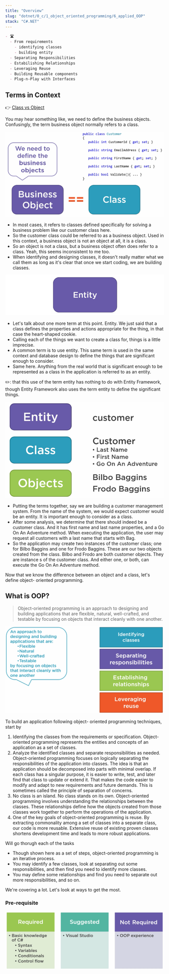 ```yaml
---
title: "Overview"
slug: "dotnet/0_c/1_object_oriented_programming/6_applied_OOP"
stack: "C#.NET"
---
```


```markdown markmap
- 🛣️
  - From requirements 
    - identifying classes 
    - building entity
  - Separating Responsibilities
  - Estabilishing Relationships
  - Leveraging Reuse
  - Building Reusable components
  - Plug-n-Play with Interfaces
```

## Terms in Context

👉 [Class vs Object](../../0_c/1_object_oriented_programming/0_types_vs_objects)

You may hear something like, we need to define the business objects. Confusingly, the term business object normally refers to a class.

![Terms and Context](../../../../../src/images/dotnet/c/oops/oop-5.png)

- In most cases, it refers to classes defined specifically for solving a business problem like our customer class here.
- So the customer class could be referred to as a business object. Used in this context, a business object is not an object at all, it is a class.
- So an object is not a class, but a business object often does refer to a class. Yeah, this seems inconsistent to me too.
- When identifying and designing classes, it doesn't really matter what we call them as long as it's clear that once we start coding, we are building classes.

![Entity](../../../../../src/images/dotnet/c/oops/oop-6.png)

- Let's talk about one more term at this point. Entity. We just said that a class defines the properties and actions appropriate for the thing, in that case the heart-shaped cookie.
- Calling each of the things we want to create a class for, things is a little imprecise.
- A common term is to use entity. This same term is used in the same context and database design to define the things that are significant enough to consider.
- Same here. Anything from the real world that is significant enough to be represented as a class in the application is referred to as an entity.

✏️: that this use of the term entity has nothing to do with Entity Framework, though Entity Framework also uses the term entity to define the significant things.

![Customer Management System](../../../../../src/images/dotnet/c/oops/oop-7.png)

- Putting the terms together, say we are building a customer management system. From the name of the system, we would expect customer would be an entity. It is important enough to consider as a class.
- After some analysis, we determine that there should indeed be a customer class. And it has first name and last name properties, and a Go On An Adventure method. When executing the application, the user may request all customers with a last name that starts with Bag.
- So the application may create two instances of the customer class; one for Bilbo Baggins and one for Frodo Baggins. These are our two objects created from the class. Bilbo and Frodo are both customer objects. They are instance s of the customer class. And either one, or both, can execute the Go On An Adventure method.

Now that we know the difference between an object and a class, let's define object- oriented programming.

## What is OOP?

> Object-oriented programming is an approach to designing and building applications that are flexible, natural, well-crafted, and testable by focusing on objects that interact cleanly with one another.

![Object Oriented Programming](../../../../../src/images/dotnet/c/oops/oop-8.png)

To build an application following object- oriented programming techniques, start by

1. Identifying the classes from the requirements or specification. Object-oriented programming represents the entities and concepts of an application as a set of classes.
2. Analyze the identified classes and separate responsibilities as needed. Object-oriented programming focuses on logically separating the responsibilities of the application into classes. The idea is that an application should be decomposed into parts with minimal overlap. If each class has a singular purpose, it is easier to write, test, and later find that class to update or extend it. That makes the code easier to modify and adapt to new requirements and future demands. This is sometimes called the principle of separation of concerns.
3. No class is an island. No class stands on its own. Object-oriented programming involves understanding the relationships between the classes. These relationships define how the objects created from those classes work together to perform the operations of the application.
4. One of the key goals of object-oriented programming is reuse. By extracting commonality among a set of classes into a separate class, our code is more reusable. Extensive reuse of existing proven classes shortens development time and leads to more robust applications.

Will go thorugh each of the tasks

- Though shown here as a set of steps, object-oriented programming is an iterative process.
- You may identify a few classes, look at separating out some responsibilities, and then find you need to identify more classes.
- You may define some relationships and find you need to separate out more responsibilities, and so on.

We're covering a lot. Let's look at ways to get the most.

### Pre-requisite

![Pre-requisite](../../../../../src/images/dotnet/c/oops/oop-9.png)

